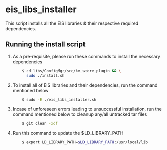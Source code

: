 # eis_libs_installer

This script installs all the EIS libraries & their respective required dependencies.

## Running the install script

1. As a pre-requisite, please run these commands to install the necessary dependencies

    ```sh
        $ cd libs/ConfigMgr/src/kv_store_plugin && \
          sudo ./install.sh
    ```

2. To install all of EIS libraries and their dependencies, run the command mentioned below

    ```sh
        $ sudo -E ./eis_libs_installer.sh
    ```

3. Incase of unforeseen errors leading to unsuccessful installation, run the command mentioned below to cleanup any/all untracked tar files

    ```sh
        $ git clean -xdf
    ```

4. Run this command to update the $LD_LIBRARY_PATH

    ```sh
        $ export LD_LIBRARY_PATH=$LD_LIBRARY_PATH:/usr/local/lib
    ```